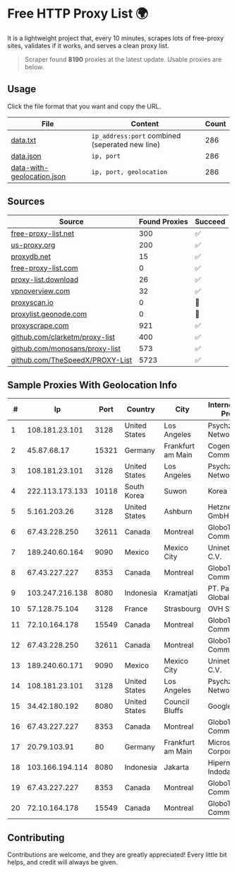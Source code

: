 
# Free HTTP Proxy List 🌍

It is a lightweight project that, every 10 minutes, scrapes lots of free-proxy sites, validates if it works, and serves a clean proxy list.


> Scraper found **8190** proxies at the latest update. Usable proxies are below.

## Usage

Click the file format that you want and copy the URL.


|File|Content|Count|
|----|-------|-----|
|[data.txt](https://raw.githubusercontent.com/themiralay/Proxy-List-World/master/data.txt)|`ip_address:port` combined (seperated new line)|286|
|[data.json](https://raw.githubusercontent.com/themiralay/Proxy-List-World/master/data.json)|`ip, port`|286|
|[data-with-geolocation.json](https://raw.githubusercontent.com/themiralay/Proxy-List-World/master/data-with-geolocation.json)|`ip, port, geolocation`|286|

## Sources

|Source|Found Proxies|Succeed|
|------|-------------|-------|
|[free-proxy-list.net](https://free-proxy-list.net)|300|✅|
|[us-proxy.org](https://www.us-proxy.org)|200|✅|
|[proxydb.net](http://proxydb.net)|15|✅|
|[free-proxy-list.com](https://free-proxy-list.com/?page=&port=&type%5B%5D=http&type%5B%5D=https&up_time=0&search=Search)|0|✅|
|[proxy-list.download](https://www.proxy-list.download/HTTP)|26|✅|
|[vpnoverview.com](https://vpnoverview.com/privacy/anonymous-browsing/free-proxy-servers)|32|✅|
|[proxyscan.io](https://www.proxyscan.io)|0|🚫|
|[proxylist.geonode.com](https://proxylist.geonode.com/api/proxy-list?limit=300&page=1&sort_by=lastChecked&sort_type=desc&protocols=http,https)|0|🚫|
|[proxyscrape.com](https://api.proxyscrape.com/v2/?request=displayproxies&protocol=http&timeout=10000&country=all&ssl=all&anonymity=all)|921|✅|
|[github.com/clarketm/proxy-list](https://raw.githubusercontent.com/clarketm/proxy-list/master/proxy-list-raw.txt)|400|✅|
|[github.com/monosans/proxy-list](https://raw.githubusercontent.com/monosans/proxy-list/main/proxies/http.txt)|573|✅|
|[github.com/TheSpeedX/PROXY-List](https://raw.githubusercontent.com/TheSpeedX/PROXY-List/master/http.txt)|5723|✅|


## Sample Proxies With Geolocation Info

|#|Ip|Port|Country|City|Internet Service Provider|
|-|--|----|-------|----|-------------------------|
|1|108.181.23.101|3128|United States|Los Angeles|Psychz Networks|
|2|45.87.68.17|15321|Germany|Frankfurt am Main|Cogent Communications|
|3|108.181.23.101|3128|United States|Los Angeles|Psychz Networks|
|4|222.113.173.133|10118|South Korea|Suwon|Korea Telecom|
|5|5.161.203.26|3128|United States|Ashburn|Hetzner Online GmbH|
|6|67.43.228.250|32611|Canada|Montreal|GloboTech Communications|
|7|189.240.60.164|9090|Mexico|Mexico City|Uninet S.A. de C.V.|
|8|67.43.227.227|8353|Canada|Montreal|GloboTech Communications|
|9|103.247.216.138|8080|Indonesia|Kramatjati|PT. Parsaoran Global Datatrans|
|10|57.128.75.104|3128|France|Strasbourg|OVH SAS|
|11|72.10.164.178|15549|Canada|Montreal|GloboTech Communications|
|12|67.43.228.250|32611|Canada|Montreal|GloboTech Communications|
|13|189.240.60.171|9090|Mexico|Mexico City|Uninet S.A. de C.V.|
|14|108.181.23.101|3128|United States|Los Angeles|Psychz Networks|
|15|34.42.180.192|8080|United States|Council Bluffs|Google LLC|
|16|67.43.227.227|8353|Canada|Montreal|GloboTech Communications|
|17|20.79.103.91|80|Germany|Frankfurt am Main|Microsoft Corporation|
|18|103.166.194.114|8080|Indonesia|Jakarta|Hipernet Indodata|
|19|67.43.227.227|8353|Canada|Montreal|GloboTech Communications|
|20|72.10.164.178|15549|Canada|Montreal|GloboTech Communications|



## Contributing

Contributions are welcome, and they are greatly appreciated! Every
little bit helps, and credit will always be given.


